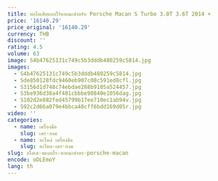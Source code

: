 ```yaml
---
title: ท่อไอเสียแบบไร้หายนะสำหรับ Porsche Macan S Turbo 3.0T 3.6T 2014 +
price: '16140.29'
price_original: '16140.29'
currency: THB
discount: ''
rating: 4.5
volume: 63
image: S4b47625131c749c5b3dddb480259c5814.jpg
images:
  - S4b47625131c749c5b3dddb480259c5814.jpg
  - Sde850128fdc9460eb907c08c591ed8cfl.jpg
  - S3156d1d748c74ebdae288b9105a524457.jpg
  - S3be936d38a4f481cbbbe98840e1056dag.jpg
  - S102d2e882fed45799b17ee710ec1ab94v.jpg
  - S92c2d66a079e4bbca40cff6bdd169d05r.jpg
video: ''
categories:
  - name: เครื่องมือ
    slug: เคร-องม
  - name: อะไหล่ เครื่องมือ
    slug: อะไหล-เคร-องม
slug: อไอเส-ยแบบไร-หายนะสำหร-porsche-macan
encode: oDLEmoY
lang: th
---
```

  